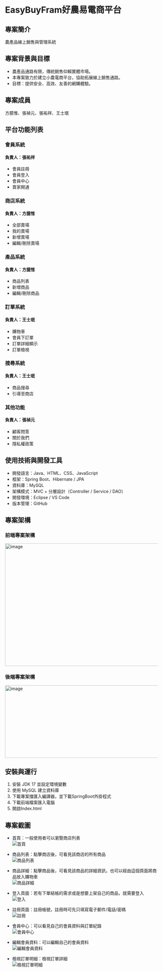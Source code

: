 # EasyBuyFram好農易電商平台

## 專案簡介
農產品線上銷售與管理系統

## 專案背景與目標
- 農產品通路有限，傳統銷售仰賴實體市場。<br>
- 本專案致力於建立小農電商平台，協助拓展線上銷售通路。<br>
- 目標：提供安全、高效、友善的網購體驗。<br>

## 專案成員
方臆惟、張禎元、張祐祥、王士珉

## 平台功能列表
### 會員系統
#### 負責人：張祐祥
- 會員註冊
- 會員登入
- 會員中心
- 賣家開通

### 商店系統
#### 負責人：方臆惟
- 全部賣場
- 我的賣場
- 新增賣場
- 編輯/刪除賣場

### 產品系統
#### 負責人：方臆惟
- 商品列表
- 新增商品
- 編輯/刪除商品

### 訂單系統
#### 負責人：王士珉
- 購物車
- 會員下訂單
- 訂單詳細顯示
- 訂單檢視

### 搜尋系統
#### 負責人：王士珉
- 商品搜尋
- 引導至商店

### 其他功能
#### 負責人：張禎元
- 顧客問答
- 關於我們
- 隱私權政策

## 使用技術與開發工具
- 開發語言：Java、HTML、CSS、JavaScript
- 框架：Spring Boot、Hibernate / JPA
- 資料庫：MySQL
- 架構模式：MVC + 分層設計（Controller / Service / DAO）
- 開發環境：Eclipse / VS Code
- 版本管理：GitHub


## 專案架構
### 前端專案架構
<img width="576" height="404" alt="image" src="https://github.com/user-attachments/assets/7c9be080-0619-4276-ae16-9831a04a5432" />

### 後端專案架構
<img width="747" height="239" alt="image" src="https://github.com/user-attachments/assets/73d63b8f-101c-4412-a34a-63f8b0a46269" />


## 安裝與運行
1. 安裝 JDK 17 並設定環境變數
2. 使用 MySQL 建立資料庫
3. 下載專案擋匯入編譯器，並下載SpringBoot外掛程式
4. 下載前端檔案匯入電腦
5. 開啟Index.html

## 專案截圖
- 首頁：一般使用者可以瀏覽商店列表<br>
![首頁](./EasyBuyFarm_網頁截圖/首頁.png)

- 商品列表：點擊商店後，可看見該商店的所有商品<br>
![商品列表](./EasyBuyFarm_網頁截圖/商品列表.png)

- 商品詳細：點擊商品後，可看見該商品的詳細資訊，也可以經由這個頁面將商品放入購物車<br>
![商品詳細](./EasyBuyFarm_網頁截圖/商品詳細頁.png)

- 登入頁面：若有下單結帳的需求或是想要上架自己的商品，就需要登入<br>
![登入](./EasyBuyFarm_網頁截圖/登入.png)

- 註冊頁面：註冊帳號，註冊時可先只填寫電子郵件/電話/密碼<br>
![註冊](./EasyBuyFarm_網頁截圖/註冊.png)

- 會員中心：可以看見自己的會員資料與訂單紀錄<br>
![會員中心](./EasyBuyFarm_網頁截圖/會員中心.png)

- 編輯會員資料：可以編輯自己的會員資料<br>
![編輯會員資料](./EasyBuyFarm_網頁截圖/編輯個人會員資料.png)

- 檢視訂單明細：檢視訂單詳細<br>
![檢視訂單明細](./EasyBuyFarm_網頁截圖/訂單明細.png)

